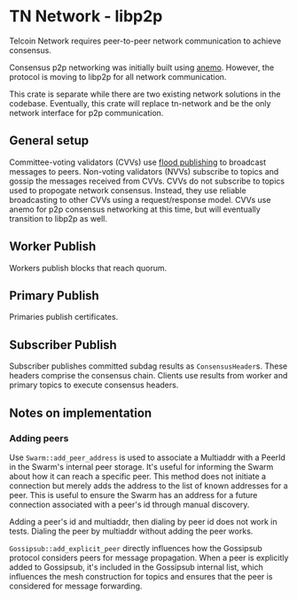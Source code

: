 # TN Network - libp2p

Telcoin Network requires peer-to-peer network communication to achieve consensus.

Consensus p2p networking was initially built using [anemo](https://github.com/mystenlabs/anemo.git).
However, the protocol is moving to libp2p for all network communication.

This crate is separate while there are two existing network solutions in the codebase.
Eventually, this crate will replace tn-network and be the only network interface for p2p communication.

## General setup

Committee-voting validators (CVVs) use [flood publishing](https://github.com/libp2p/specs/blob/master/pubsub/gossipsub/gossipsub-v1.1.md#flood-publishing) to broadcast messages to peers.
Non-voting validators (NVVs) subscribe to topics and gossip the messages received from CVVs.
CVVs do not subscribe to topics used to propogate network consensus. Instead, they use reliable broadcasting to other CVVs using a request/response model.
CVVs use anemo for p2p consensus networking at this time, but will eventually transition to libp2p as well.

## Worker Publish

Workers publish blocks that reach quorum.

## Primary Publish

Primaries publish certificates.

## Subscriber Publish

Subscriber publishes committed subdag results as `ConsensusHeader`s. These headers comprise the consensus chain.
Clients use results from worker and primary topics to execute consensus headers.


## Notes on implementation

### Adding peers

Use `Swarm::add_peer_address` is used to associate a Multiaddr with a PeerId in the Swarm's internal peer storage.
It's useful for informing the Swarm about how it can reach a specific peer.
This method does not initiate a connection but merely adds the address to the list of known addresses for a peer.
This is useful to ensure the Swarm has an address for a future connection associated with a peer's id through manual discovery.

Adding a peer's id and multiaddr, then dialing by peer id does not work in tests.
Dialing the peer by multiaddr without adding the peer works.

`Gossipsub::add_explicit_peer` directly influences how the Gossipsub protocol considers peers for message propagation.
When a peer is explicitly added to Gossipsub, it's included in the Gossipsub internal list, which influences the mesh construction for topics and ensures that the peer is considered for message forwarding.
